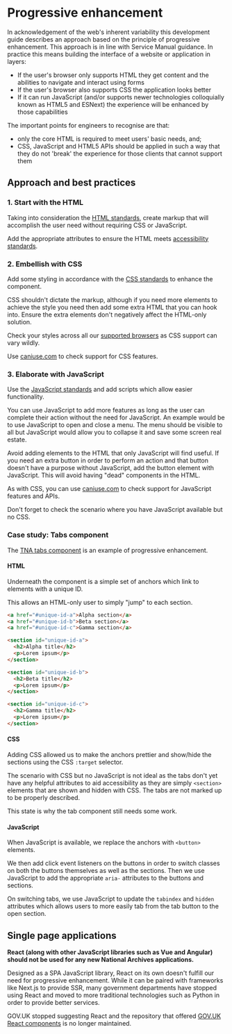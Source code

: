 # Progressive enhancement

In acknowledgement of the web's inherent variability this development guide describes an approach based on the principle of progressive enhancement. This approach is in line with Service Manual guidance. In practice this means building the interface of a website or application in layers:

- If the user's browser only supports HTML they get content and the abilities to navigate and interact using forms
- If the user's browser also supports CSS the application looks better
- If it can run JavaScript (and/or supports newer technologies colloquially known as HTML5 and ESNext) the experience will be enhanced by those capabilities

The important points for engineers to recognise are that:

- only the core HTML is required to meet users' basic needs, and;
- CSS, JavaScript and HTML5 APIs should be applied in such a way that they do not 'break' the experience for those clients that cannot support them

## Approach and best practices

### 1. Start with the HTML

Taking into consideration the [HTML standards](../../technology/html/), create markup that will accomplish the user need without requiring CSS or JavaScript.

Add the appropriate attributes to ensure the HTML meets [accessibility standards](../accessibility).

### 2. Embellish with CSS

Add some styling in accordance with the [CSS standards](../../technology/css/) to enhance the component.

CSS shouldn't dictate the markup, although if you need more elements to achieve the style you need then add some extra HTML that you can hook into. Ensure the extra elements don't negatively affect the HTML-only solution.

Check your styles across all our [supported browsers](../browser-support/) as CSS support can vary wildly.

Use [caniuse.com](https://caniuse.com/) to check support for CSS features.

### 3. Elaborate with JavaScript

Use the [JavaScript standards](../../technology/javascript/) and add scripts which allow easier functionality.

You can use JavaScript to add more features as long as the user can complete their action without the need for JavaScript. An example would be to use JavaScript to open and close a menu. The menu should be visible to all but JavaScript would allow you to collapse it and save some screen real estate.

Avoid adding elements to the HTML that only JavaScript will find useful. If you need an extra button in order to perform an action and that button doesn't have a purpose without JavaScript, add the button element with JavaScript. This will avoid having "dead" components in the HTML.

As with CSS, you can use [caniuse.com](https://caniuse.com/) to check support for JavaScript features and APIs.

Don't forget to check the scenario where you have JavaScript available but no CSS.

### Case study: Tabs component

The [TNA tabs component](https://nationalarchives.github.io/tna-frontend/?path=/docs/components-tabs--docs) is an example of progressive enhancement.

#### HTML

Underneath the component is a simple set of anchors which link to elements with a unique ID.

This allows an HTML-only user to simply "jump" to each section.

```html
<a href="#unique-id-a">Alpha section</a>
<a href="#unique-id-b">Beta section</a>
<a href="#unique-id-c">Gamma section</a>

<section id="unique-id-a">
  <h2>Alpha title</h2>
  <p>Lorem ipsum</p>
</section>

<section id="unique-id-b">
  <h2>Beta title</h2>
  <p>Lorem ipsum</p>
</section>

<section id="unique-id-c">
  <h2>Gamma title</h2>
  <p>Lorem ipsum</p>
</section>
```

#### CSS

Adding CSS allowed us to make the anchors prettier and show/hide the sections using the CSS `:target` selector.

The scenario with CSS but no JavaScript is not ideal as the tabs don't yet have any helpful attributes to aid accessibility as they are simply `<section>` elements that are shown and hidden with CSS. The tabs are not marked up to be properly described.

This state is why the tab component still needs some work.

#### JavaScript

When JavaScript is available, we replace the anchors with `<button>` elements.

We then add click event listeners on the buttons in order to switch classes on both the buttons themselves as well as the sections. Then we use JavaScript to add the appropriate `aria-` attributes to the buttons and sections.

On switching tabs, we use JavaScript to update the `tabindex` and `hidden` attributes which allows users to more easily tab from the tab button to the open section.

## Single page applications

**React (along with other JavaScript libraries such as Vue and Angular) should not be used for any new National Archives applications.**

Designed as a SPA JavaScript library, React on its own doesn't fulfill our need for progressive enhancement. While it can be paired with frameworks like Next.js to provide SSR, many government departments have stopped using React and moved to more traditional technologies such as Python in order to provide better services.

GOV.UK stopped suggesting React and the repository that offered [GOV.UK React components](https://github.com/surevine/govuk-react-jsx) is no longer maintained.
